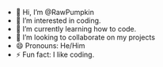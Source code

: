 - 👋 Hi, I’m @RawPumpkin
- 👀 I’m interested in coding.
- 🌱 I’m currently learning how to code.
- 💞️ I’m looking to collaborate on my projects
- 😄 Pronouns: He/Him
- ⚡ Fun fact: I like coding.

<!---
RawPumpkin/RawPumpkin is a ✨ special ✨ repository because its `README.md` (this file) appears on your GitHub profile.
You can click the Preview link to take a look at your changes.
--->

